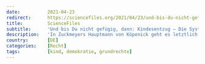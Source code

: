 ```yaml
---
date:          2021-04-23
redirect:      https://sciencefiles.org/2021/04/23/und-bis-du-nicht-gefugig-dann-kindesentzug-die-systematik-des-totalitaren-staates/
title:         ScienceFiles
subtitle:      'Und bis Du nicht gefügig, dann: Kindesentzug – Die Systematik des totalitären Staates'
description:   'In Zuckmeyers Hauptmann von Köpenick geht es letztlich um eines der Mittel der Willkür, mit denen in totalitären Staaten Bürger drangsaliert werden: Arbeit bekommt nur, wer eine Aufenthaltsgenehmigung hat, eine Aufenthaltsgenehmigung erhält nur, wer einen Arbeitsplatz nachweisen kann. Moderne Adaptionen dieser Willkür beginnen mit der Pflicht, sich zweimal pro Woche auf SARS-CoV-2 testen zu lassen,…'
country:       [DE]
categories:    [Recht]
tags:          [kind, demokratie, grundrechte]
---
```

